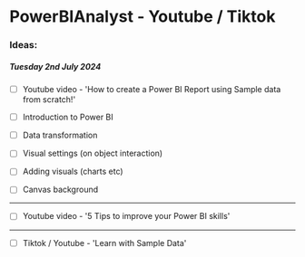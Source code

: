 # PowerBIAnalyst - Youtube / Tiktok

### Ideas:

##### Tuesday 2nd July 2024

- [ ] Youtube video - 'How to create a Power BI Report using Sample data from scratch!'

- [ ] Introduction to Power BI
- [ ] Data transformation
- [ ] Visual settings (on object interaction)
- [ ] Adding visuals (charts etc)
- [ ] Canvas background

---

- [ ] Youtube video - '5 Tips to improve your Power BI skills'

---

- [ ] Tiktok / Youtube - 'Learn with Sample Data'


